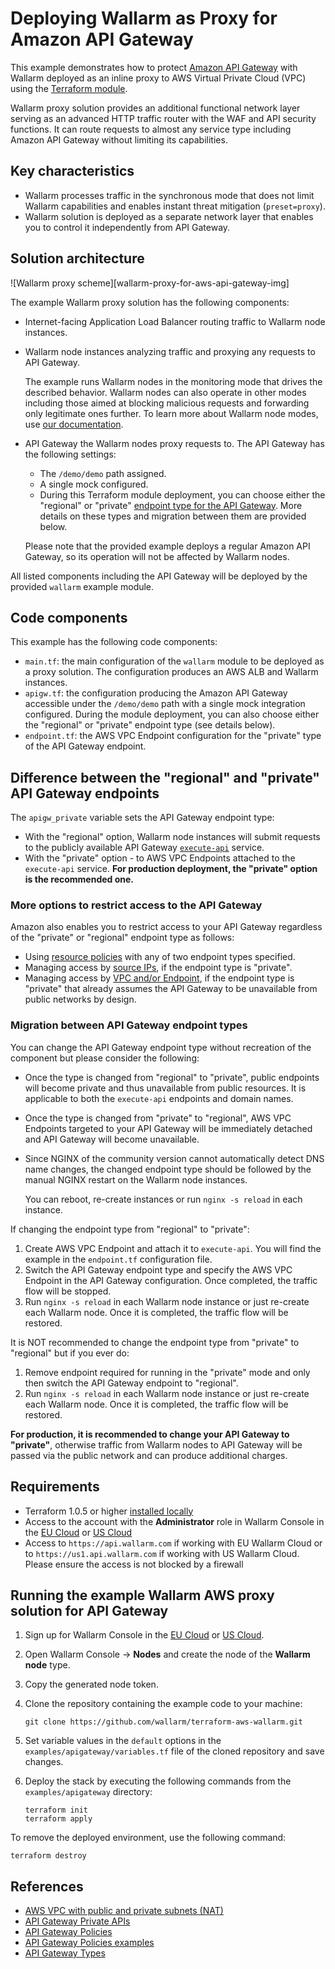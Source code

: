 # Deploying Wallarm as Proxy for Amazon API Gateway

This example demonstrates how to protect [Amazon API Gateway](https://aws.amazon.com/api-gateway/) with Wallarm deployed as an inline proxy to AWS Virtual Private Cloud (VPC) using the [Terraform module](https://registry.terraform.io/modules/wallarm/wallarm/aws/).

Wallarm proxy solution provides an additional functional network layer serving as an advanced HTTP traffic router with the WAF and API security functions. It can route requests to almost any service type including Amazon API Gateway without limiting its capabilities.

## Key characteristics

* Wallarm processes traffic in the synchronous mode that does not limit Wallarm capabilities and enables instant threat mitigation (`preset=proxy`).
* Wallarm solution is deployed as a separate network layer that enables you to control it independently from API Gateway.

## Solution architecture

![Wallarm proxy scheme][wallarm-proxy-for-aws-api-gateway-img]

The example Wallarm proxy solution has the following components:

* Internet-facing Application Load Balancer routing traffic to Wallarm node instances.
* Wallarm node instances analyzing traffic and proxying any requests to API Gateway.

    The example runs Wallarm nodes in the monitoring mode that drives the described behavior. Wallarm nodes can also operate in other modes including those aimed at blocking malicious requests and forwarding only legitimate ones further. To learn more about Wallarm node modes, use [our documentation](https://docs.wallarm.com/admin-en/configure-wallarm-mode/).
* API Gateway the Wallarm nodes proxy requests to. The API Gateway has the following settings:

    * The `/demo/demo` path assigned.
    * A single mock configured.
    * During this Terraform module deployment, you can choose either the "regional" or "private" [endpoint type for the API Gateway](https://docs.aws.amazon.com/apigateway/latest/developerguide/api-gateway-api-endpoint-types.html). More details on these types and migration between them are provided below.

    Please note that the provided example deploys a regular Amazon API Gateway, so its operation will not be affected by Wallarm nodes.

All listed components including the API Gateway will be deployed by the provided `wallarm` example module.

## Code components

This example has the following code components:

* `main.tf`: the main configuration of the `wallarm` module to be deployed as a proxy solution. The configuration produces an AWS ALB and Wallarm instances.
* `apigw.tf`: the configuration producing the Amazon API Gateway accessible under the `/demo/demo` path with a single mock integration configured. During the module deployment, you can also choose either the "regional" or "private" endpoint type (see details below).
* `endpoint.tf`: the AWS VPC Endpoint configuration for the "private" type of the API Gateway endpoint.

## Difference between the "regional" and "private" API Gateway endpoints

The `apigw_private` variable sets the API Gateway endpoint type:

* With the "regional" option, Wallarm node instances will submit requests to the publicly available API Gateway [`execute-api`](https://docs.aws.amazon.com/apigateway/latest/developerguide/how-to-call-api.html) service.
* With the "private" option - to AWS VPC Endpoints attached to the `execute-api` service. **For production deployment, the "private" option is the recommended one.**

### More options to restrict access to the API Gateway

Amazon also enables you to restrict access to your API Gateway regardless of the "private" or "regional" endpoint type as follows:

* Using [resource policies](https://docs.aws.amazon.com/apigateway/latest/developerguide/apigateway-resource-policies.html) with any of two endpoint types specified.
* Managing access by [source IPs](https://docs.aws.amazon.com/apigateway/latest/developerguide/apigateway-resource-policies-examples.html), if the endpoint type is "private".
* Managing access by [VPC and/or Endpoint](https://docs.aws.amazon.com/apigateway/latest/developerguide/apigateway-resource-policies-examples.html), if the endpoint type is "private" that already assumes the API Gateway to be unavailable from public networks by design.

### Migration between API Gateway endpoint types

You can change the API Gateway endpoint type without recreation of the component but please consider the following:

* Once the type is changed from "regional" to "private", public endpoints will become private and thus unavailable from public resources. It is applicable to both the `execute-api` endpoints and domain names.
* Once the type is changed from "private" to "regional", AWS VPC Endpoints targeted to your API Gateway will be immediately detached and API Gateway will become unavailable.
* Since NGINX of the community version cannot automatically detect DNS name changes, the changed endpoint type should be followed by the manual NGINX restart on the Wallarm node instances.

    You can reboot, re-create instances or run `nginx -s reload` in each instance. 

If changing the endpoint type from "regional" to "private":

1. Create AWS VPC Endpoint and attach it to `execute-api`. You will find the example in the `endpoint.tf` configuration file.
1. Switch the API Gateway endpoint type and specify the AWS VPC Endpoint in the API Gateway configuration. Once completed, the traffic flow will be stopped.
1. Run `nginx -s reload` in each Wallarm node instance or just re-create each Wallarm node. Once it is completed, the traffic flow will be restored.

It is NOT recommended to change the endpoint type from "private" to "regional" but if you ever do:

1. Remove endpoint required for running in the "private" mode and only then switch the API Gateway endpoint to "regional".
1. Run `nginx -s reload` in each Wallarm node instance or just re-create each Wallarm node. Once it is completed, the traffic flow will be restored.

**For production, it is recommended to change your API Gateway to "private"**, otherwise traffic from Wallarm nodes to API Gateway will be passed via the public network and can produce additional charges.

## Requirements

* Terraform 1.0.5 or higher [installed locally](https://learn.hashicorp.com/tutorials/terraform/install-cli)
* Access to the account with the **Administrator** role in Wallarm Console in the [EU Cloud](https://my.wallarm.com/) or [US Cloud](https://us1.my.wallarm.com/)
* Access to `https://api.wallarm.com` if working with EU Wallarm Cloud or to `https://us1.api.wallarm.com` if working with US Wallarm Cloud. Please ensure the access is not blocked by a firewall

## Running the example Wallarm AWS proxy solution for API Gateway

1. Sign up for Wallarm Console in the [EU Cloud](https://my.wallarm.com/nodes) or [US Cloud](https://us1.my.wallarm.com/nodes).
1. Open Wallarm Console → **Nodes** and create the node of the **Wallarm node** type.
1. Copy the generated node token.
1. Clone the repository containing the example code to your machine:

    ```
    git clone https://github.com/wallarm/terraform-aws-wallarm.git
    ```
1. Set variable values in the `default` options in the `examples/apigateway/variables.tf` file of the cloned repository and save changes.
1. Deploy the stack by executing the following commands from the `examples/apigateway` directory:

    ```
    terraform init
    terraform apply
    ```

To remove the deployed environment, use the following command:

```
terraform destroy
```

## References

* [AWS VPC with public and private subnets (NAT)](https://docs.aws.amazon.com/vpc/latest/userguide/VPC_Scenario2.html)
* [API Gateway Private APIs](https://docs.aws.amazon.com/apigateway/latest/developerguide/apigateway-private-apis.html)
* [API Gateway Policies](https://docs.aws.amazon.com/apigateway/latest/developerguide/apigateway-resource-policies.html)
* [API Gateway Policies examples](https://docs.aws.amazon.com/apigateway/latest/developerguide/apigateway-resource-policies-examples.html)
* [API Gateway Types](https://docs.aws.amazon.com/apigateway/latest/developerguide/api-gateway-api-endpoint-types.html)
